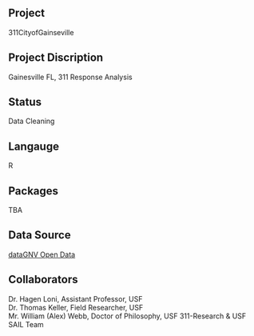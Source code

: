 Project
--------
311CityofGainseville

Project Discription
--------------------
Gainesville FL, 311 Response Analysis

Status
---------
Data Cleaning

Langauge
---------
R

Packages
--------
TBA

Data Source
------------
[dataGNV Open Data](https://data.cityofgainesville.org/Community-Model/311-Service-Requests-myGNV-/78uv-94ar)

Collaborators
----------
Dr. Hagen Loni, Assistant Professor, USF  
Dr. Thomas Keller, Field Researcher, USF  
Mr. William (Alex) Webb, Doctor of Philosophy, USF
311-Research & USF SAIL Team
